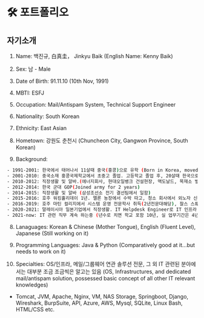 # 🛠 포트폴리오
## 자기소개
1. Name: 백진규, 白真圭， Jinkyu Baik (English Name: Kenny Baik)

2. Sex: 남 - Male

2. Date of Birth: 91.11.10 (10th Nov, 1991)

2. MBTI: ESFJ

3. Occupation: Mail/Antispam System, Technical Support Engineer

4. Nationality: South Korean

5. Ethnicity: East Asian

6. Hometown: 강원도 춘천시 (Chuncheon City, Gangwon Province, South Korean)

7. Background:

``` bash
- 1991-2001: 한국에서 태어나서 11살때 중국(홍콩)으로 유학 (Born in Korea, moved to China at 9)
- 2001-2010: 중국소재 홍콩국제학교에서 초중고 졸업. 고등학교 졸업 후, 20살때 한국으로 귀국 (Graduated High school from China, returned back to Korea at 18)
- 2010-2012: 직장생활 및 알바.(에너지회사, 현대오일뱅크 건설현장, 맥도날드, 목재소 벌목꾼 등)
- 2012-2014: 한국 군대 GOP(Joined army for 2 years)
- 2014-2015: 직장생활 및 알바 (삼성조선소 전기 결선팀에서 일함)
- 2015-2016: 호주 워킹홀리데이 1년. 멜론 농장에서 수박 따고, 청소 회사에서 외노자 신분으로 영어배움. (Stayed in Australia with Working Holiday Visa)
- 2016-2019: 호주 마틴 컬리지에서 시스템 운영 전문학사 취득(2년전문대해당), 찰스 스튜어트 대학에서 IT 시스템 분석 학사 취득 (4년제대학에 해당) (Acquired Bachelor of Information Technology Degree in Australia)
- 2020-2021: 말레이시아 일본기업에서 직장생활. IT Helpdesk Engineer로 IT 인프라 관련 업무 담당 (Kicked off my IT career in Malaysia)
- 2021-now: IT 관련 직무 계속 하는중 (년수로 치면 학교 포함 10년, 실 업무기간은 4년)
```

8. Lanaguages: Korean & Chinese (Mother Tongue), English (Fluent Level), Japanese (Still working on it)

9. Programming Languages: Java & Python (Comparatively good at it...but needs to work on it)

10. Specialties: OS/인프라, 메일/그룹웨어 연관 솔루션 전문, 그 외 IT 관련된 분야에서는 대부분 조금 조금씩은 알고는 있음 (OS, Infrastructures, and dedicated mail/antispam solution, possessed basic concept of all other IT relevant knowledges)
- Tomcat, JVM, Apache, Nginx, VM, NAS Storage, Springboot, Django, Wireshark, BurpSuite, API, Azure, AWS, Mysql, SQLite, Linux Bash, HTML/CSS etc.